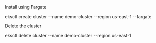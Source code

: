 Install using Fargate

eksctl create cluster --name demo-cluster --region us-east-1 --fargate


Delete the cluster

eksctl delete cluster --name demo-cluster --region us-east-1
